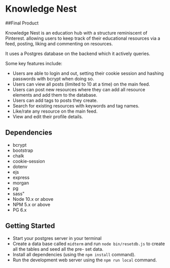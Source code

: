 Knowledge Nest
=========

##Final Product

Knowledge Nest is an education hub with a structure reminiscent of Pinterest. allowing users to keep track of their educational resources via a feed, posting, liking and commenting on resources. 

It uses a Postgres database on the backend which it actively queries.

Some key features include:

- Users are able to login and out, setting their cookie session and hashing passwords with bcrypt when doing so.
- Users can view all posts (limited to 10 at a time) on the main feed.
- Users can post new resources where they can add all resource elements and add them to the database.
- Users can add tags to posts they create.
- Search for existing resources with keywords and tag names.
- Like/rate any resource on the main feed.
- View and edit their profile details.

## Dependencies

  - bcrypt
  - bootstrap
  - chalk
  - cookie-session
  - dotenv
  - ejs
  - express
  - morgan
  - pg
  - sass"
  - Node 10.x or above
  - NPM 5.x or above
  - PG 6.x


## Getting Started

- Start your postgres server in your terminal
- Create a data base called ```midterm``` and run ```node bin/resetdb.js``` to create all the tables and seed all the pre-   set data.
- Install all dependencies (using the ```npm install``` command).
- Run the development web server using the ```npm run local``` command.

